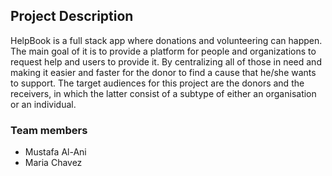 ## Project Description

HelpBook is a full stack app where donations and volunteering can happen. The main goal of it is to provide a platform for people and organizations to request help and users to provide it. By centralizing all of those in need and making it easier and faster for the donor to find a cause that he/she wants to support.
The target audiences for this project are the donors and the receivers, in which the latter consist of a subtype of either an organisation or an individual. 

### Team members
- Mustafa Al-Ani
- Maria Chavez




